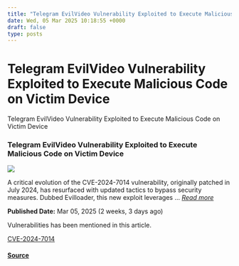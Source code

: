 ```yaml
---
title: "Telegram EvilVideo Vulnerability Exploited to Execute Malicious Code on Victim Device"
date: Wed, 05 Mar 2025 10:18:55 +0000
draft: false
type: posts
---
```

# Telegram EvilVideo Vulnerability Exploited to Execute Malicious Code on Victim Device





 Telegram EvilVideo Vulnerability Exploited to Execute Malicious Code on Victim Device 

### Telegram EvilVideo Vulnerability Exploited to Execute Malicious Code on Victim Device

![](https://upload.cvefeed.io/news/33546/thumbnail.jpg)

A critical evolution of the CVE-2024-7014 vulnerability, originally patched in July 2024, has resurfaced with updated tactics to bypass security measures. Dubbed Evilloader, this new exploit leverages ... [_Read more_](https://cybersecuritynews.com/telegram-evilvideo-vulnerability-exploited/)

**Published Date:** Mar 05, 2025 (2 weeks, 3 days ago)

Vulnerabilities has been mentioned in this article.

[CVE-2024-7014](https://cvefeed.io/vuln/detail/CVE-2024-7014)

#### [Source](https://cybersecuritynews.com/telegram-evilvideo-vulnerability-exploited/)

